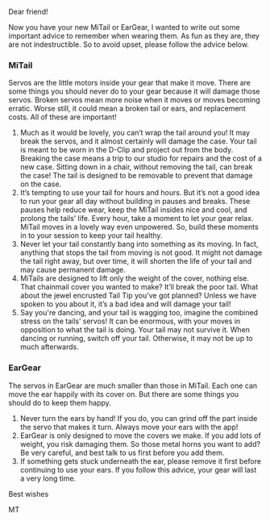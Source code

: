 Dear friend!

Now you have your new MiTail or EarGear, I wanted to write out some important advice to remember when
wearing them. As fun as they are, they are not indestructible. So to avoid upset, please follow the advice
below.

### MiTail

Servos are the little motors inside your gear that make it move.
There are some things you should never do to your gear because it will damage those servos. Broken
servos mean more noise when it moves or moves becoming erratic. Worse still, it could mean a broken tail
or ears, and replacement costs. All of these are important!

1. Much as it would be lovely, you can’t wrap the tail around you! It may break the servos,
and it almost certainly will damage the case. Your tail is meant to be worn in the D-Clip and
project out from the body. Breaking the case means a trip to our studio for repairs and the
cost of a new case. Sitting down in a chair, without removing the tail, can break the
case! The tail is designed to be removable to prevent that damage on the case.
2. It’s tempting to use your tail for hours and hours. But it’s not a good idea to run your gear
all day without building in pauses and breaks. These pauses help reduce wear, keep the
MiTail insides nice and cool, and prolong the tails’ life. Every hour, take a moment to let
your gear relax. MiTail moves in a lovely way even unpowered. So, build these moments in
to your session to keep your tail healthy.
3. Never let your tail constantly bang into something as its moving. In fact, anything that stops
the tail from moving is not good. It might not damage the tail right away, but over time, it will
shorten the life of your tail and may cause permanent damage.
4. MiTails are designed to lift only the weight of the cover, nothing else. That chainmail
cover you wanted to make? It’ll break the poor tail. What about the jewel encrusted Tail Tip
you’ve got planned? Unless we have spoken to you about it, it’s a bad idea and will damage
your tail!
5. Say you're dancing, and your tail is wagging too, imagine the combined stress on the tails’
servos! It can be enormous, with your moves in opposition to what the tail is doing. Your tail
may not survive it. When dancing or running, switch off your tail. Otherwise, it may not be up
to much afterwards.

### EarGear

The servos in EarGear are much smaller than those in MiTail. Each one can move the ear happily
with its cover on. But there are some things you should do to keep them happy.
1. Never turn the ears by hand! If you do, you can grind off the part inside the servo that makes it turn.
Always move your ears with the app!
2. EarGear is only designed to move the covers we make. If you add lots of weight, you risk damaging
them. So those metal horns you want to add? Be very careful, and best talk to us first before you
add them.
3. If something gets stuck underneath the ear, please remove it first before continuing to use your
ears.
If you follow this advice, your gear will last a very long time.

Best wishes

MT
